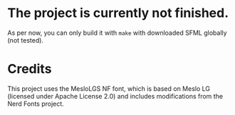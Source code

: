 # The project is currently not finished.
As per now, you can only build it with `make` with downloaded SFML globally (not tested).

# Credits
This project uses the MesloLGS NF font, which is based on Meslo LG (licensed under Apache License 2.0) and includes modifications from the Nerd Fonts project.
